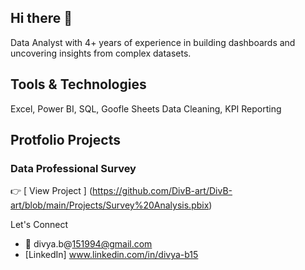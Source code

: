 ## Hi there 👋
Data Analyst with 4+ years of experience in building dashboards and uncovering insights from complex datasets.

## Tools & Technologies
Excel, Power BI, SQL, Goofle Sheets
Data Cleaning, KPI Reporting  

## Protfolio Projects

### Data Professional Survey  
👉 [ View Project ] (https://github.com/DivB-art/DivB-art/blob/main/Projects/Survey%20Analysis.pbix)






Let's Connect
- 📧 divya.b@151994@gmail.com
- [LinkedIn] www.linkedin.com/in/divya-b15
